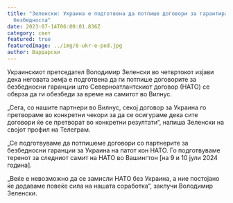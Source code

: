 ```yaml
---
title: "Зеленски: Украина е подготвена да потпише договори за гарантирање на
  безбедноста"
date: 2023-07-14T06:00:01.836Z
category: свет
featured: true
featuredImage: ../img/8-ukr-e-pod.jpg
author: Вардарски
---
```

Украинскиот претседател Володимир Зеленски во четвртокот изјави дека неговата земја е подготвена да ги потпише договорите за безбедносни гаранции што Северноатлантскиот договор (НАТО) се обврза да ги обезбеди за време на самитот во Вилнус.

„Сега, со нашите партнери во Вилнус, секој договор за Украина го претвораме во конкретни чекори за да се осигураме дека сите договори ќе се претворат во конкретни резултати“, напиша Зеленски на својот профил на Телеграм.

„Се подготвуваме да потпишеме договори со партнерите за безбедносни гаранции за Украина на патот кон НАТО. Го подготвуваме теренот за следниот самит на НАТО во Вашингтон \[на 9 и 10 јули 2024 година].

„Веќе е невозможно да се замисли НАТО без Украина, а ние постојано ќе додаваме повеќе сила на нашата соработка“, заклучи Володимир Зеленски.